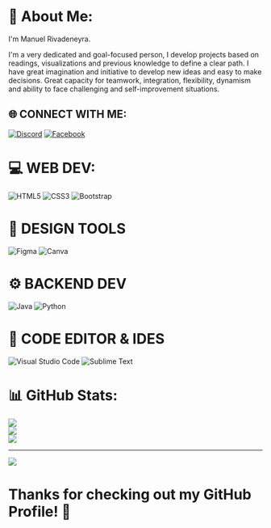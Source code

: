 # 💫 About Me:
I'm Manuel Rivadeneyra.      

I'm a very dedicated and goal-focused person, I develop projects based on readings, visualizations and previous knowledge to define a clear path.
I have great imagination and initiative to develop new ideas and easy to make decisions.
Great capacity for teamwork, integration, flexibility, dynamism and ability to face challenging and self-improvement situations.

## 🌐  CONNECT WITH ME:
[![Discord](https://img.shields.io/badge/Discord-%237289DA.svg?logo=discord&logoColor=white)](https://discord.com/channels/@ManuelRI#3136) [![Facebook](https://img.shields.io/badge/Facebook-%231877F2.svg?logo=Facebook&logoColor=white)](https://facebook.com/ManuelRivadeneyra32) 


 
# 💻 WEB DEV:
![HTML5](https://img.shields.io/badge/html5-%23E34F26.svg?style=for-the-badge&logo=html5&logoColor=white) 
![CSS3](https://img.shields.io/badge/css3-%231572B6.svg?style=for-the-badge&logo=css3&logoColor=white) 
![Bootstrap](https://img.shields.io/badge/bootstrap-%23563D7C.svg?style=for-the-badge&logo=bootstrap&logoColor=white) 	

# 🍧 DESIGN TOOLS
![Figma](https://img.shields.io/badge/figma-%23F24E1E.svg?style=for-the-badge&logo=figma&logoColor=white) 
 ![Canva](https://img.shields.io/badge/Canva-%2300C4CC.svg?style=for-the-badge&logo=Canva&logoColor=white) 

# ⚙️ BACKEND DEV
![Java](https://img.shields.io/badge/java-%23ED8B00.svg?style=for-the-badge&logo=java&logoColor=white) 
![Python](https://img.shields.io/badge/python-3670A0?style=for-the-badge&logo=python&logoColor=ffdd54) 

# 📄 CODE EDITOR & IDES
<img src="https://camo.githubusercontent.com/d69cd9625ec8a9b00a8004bcc54d6448ede541997f4d0bdfcf8e01d630710aa4/68747470733a2f2f696d672e736869656c64732e696f2f62616467652f5653253230436f64652d3030373864372e7376673f7374796c653d666f722d7468652d6261646765266c6f676f3d76697375616c2d73747564696f2d636f6465266c6f676f436f6c6f723d7768697465" alt="Visual Studio Code" title="Visual Studio Code" data-canonical-src="https://img.shields.io/badge/VS%20Code-0078d7.svg?style=for-the-badge&amp;logo=visual-studio-code&amp;logoColor=white" style="max-width: 100%;">
<img src="https://camo.githubusercontent.com/304dd09de5d554e98571a564abf04d0b8e3d9463f7c7f66398639722d81a5a37/68747470733a2f2f696d672e736869656c64732e696f2f62616467652f7375626c696d655f746578742d2532333537353735372e7376673f7374796c653d666f722d7468652d6261646765266c6f676f3d7375626c696d652d74657874266c6f676f436f6c6f723d696d706f7274616e74" alt="Sublime Text" title="Sublime Text" data-canonical-src="https://img.shields.io/badge/sublime_text-%23575757.svg?style=for-the-badge&amp;logo=sublime-text&amp;logoColor=important" style="max-width: 100%;">



# 📊 GitHub Stats:
![](https://github-readme-stats.vercel.app/api?username=amrivadeneyra&theme=blue-green&hide_border=false&include_all_commits=false&count_private=false)<br/>
![](https://github-readme-streak-stats.herokuapp.com/?user=amrivadeneyra&theme=blue-green&hide_border=false)<br/>
![](https://github-readme-stats.vercel.app/api/top-langs/?username=amrivadeneyra&theme=blue-green&hide_border=false&include_all_commits=false&count_private=false&layout=compact)


---
[![](https://visitcount.itsvg.in/api?id=amrivadeneyra&icon=2&color=0)](https://visitcount.itsvg.in)

# Thanks for checking out my GitHub Profile! 🙏
<img src="https://camo.githubusercontent.com/cd56047e8d63e58bd968a302543e3642752b7f131b84fd42d8ac94fc9ef0c72b/68747470733a2f2f466f7254686542616467652e636f6d2f696d616765732f6261646765732f6275696c742d776974682d6c6f76652e737667" alt="" data-canonical-src="https://ForTheBadge.com/images/badges/built-with-love.svg" style="max-width: 100%;">
<!-- Proudly created with GPRM ( https://gprm.itsvg.in ) -->
